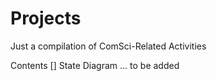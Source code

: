 # Projects
Just a compilation of ComSci-Related Activities

Contents
[] State Diagram
... to be added
